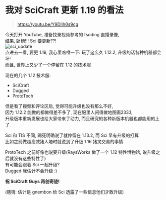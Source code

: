 # 我对 SciCraft 更新 1.19 的看法
> https://youtu.be/Y9DIIh0s9cg

今天打开 YouTube, 准备找录视频参考的 tsoding 直播录像,<br>
结果, 卧槽!!! Sci 要更新??!<br>
![sci_update](images/sci_update.jpg)<br>
点进去一看, 要更 1.19, 我心里咯噔一下: 玩了这么久 1.12.2, 升级的话各种机器都会坏!<br>
而且, 世界上又少了一个停留在 1.12 的技术服<br>

现在的几个 1.12 技术服:
- SciCraft
- Dugged
- ProtoTech

但是看了视频和评论区后, 觉得可能升级也没有那么不好,<br>
因为 1.12.2 能做的都做得差不多了, 现在服里人闲得做地图画2333,<br>
升级版本重新发展也给大家带来了动力, 而且研究的各种新版本机器也都能用的上了.<br>

Sci 和 TIS 不同, 踢死明确说了就停留在 1.13.2, 而 Sci 早有升级的打算<br>
比如之前做超高效猪人塔时就说到了升级 1.16 猪灵交易的事情<br>

ProtoTech 之前好像也说要升级(RaysWorks 做了一个 1.12 特性博物馆, 说升级之后就没有这些特性了)<br>
有可能会跟着 Sci 一起升级?<br>
Dugged 我估计不会升级 :)<br>


**祝 SciCraft Guys 再创奇迹!**

(瞎猜: 估计是 gnembon 给 Sci 透露了一些信息他们才敢升级)
